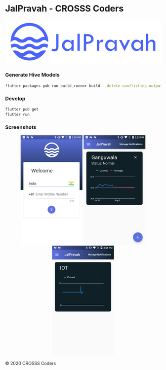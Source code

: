 # JalPravah - CROSSS Coders

![JalPravah](./assets/logo.png)

### Generate Hive Models

```bash
flutter packages pub run build_runner build --delete-conflicting-outputs
```

### Develop

```bash
flutter pub get
flutter run
```

### Screenshots

<p align="center">
<img src="./screenshots/login.png" width="200">
<img src="./screenshots/home.png" width="200">
<img src="./screenshots/iot.png" width="200">
</p>

&copy; 2020 CROSSS Coders
